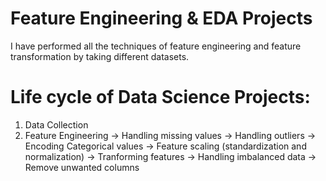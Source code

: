 # Feature Engineering & EDA Projects
I have performed all the techniques of feature engineering and feature transformation by taking different datasets. 

# Life cycle of Data Science Projects:
1. Data Collection
2. Feature Engineering
   -> Handling missing values
   -> Handling outliers
   -> Encoding Categorical values
   -> Feature scaling (standardization and normalization)
   -> Tranforming features
   -> Handling imbalanced data
   -> Remove unwanted columns

